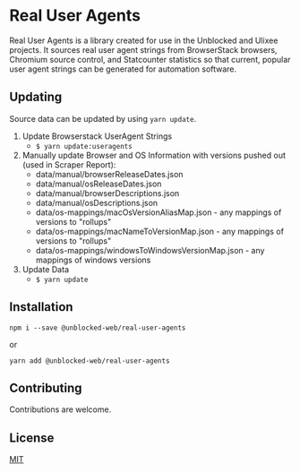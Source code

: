 # Real User Agents

Real User Agents is a library created for use in the Unblocked and Ulixee projects. It sources real user agent strings from BrowserStack browsers, Chromium source control, and Statcounter statistics so that current, popular user agent strings can be generated for automation software.

## Updating

Source data can be updated by using `yarn update`.

1. Update Browserstack UserAgent Strings
   - `$ yarn update:useragents`
2. Manually update Browser and OS Information with versions pushed out (used in Scraper Report):
   - data/manual/browserReleaseDates.json
   - data/manual/osReleaseDates.json
   - data/manual/browserDescriptions.json
   - data/manual/osDescriptions.json
   - data/os-mappings/macOsVersionAliasMap.json - any mappings of versions to "rollups"
   - data/os-mappings/macNameToVersionMap.json - any mappings of versions to "rollups"
   - data/os-mappings/windowsToWindowsVersionMap.json - any mappings of windows versions
3. Update Data
   - `$ yarn update`

## Installation

```shell script
npm i --save @unblocked-web/real-user-agents
```

or

```shell script
yarn add @unblocked-web/real-user-agents
```

## Contributing

Contributions are welcome.

## License

[MIT](LICENSE)
